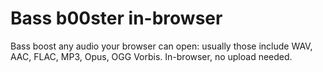 # Bass b00ster in-browser

Bass boost any audio your browser can open: usually those include WAV, AAC, FLAC, MP3, Opus, OGG Vorbis. In-browser, no upload needed.
